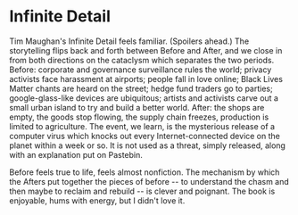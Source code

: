 # Infinite Detail

Tim Maughan's Infinite Detail feels familiar. (Spoilers ahead.) The storytelling flips back and forth between Before and After, and we close in from both directions on the cataclysm which separates the two periods. Before: corporate and governance surveillance rules the world; privacy activists face harassment at airports; people fall in love online; Black Lives Matter chants are heard on the street; hedge fund traders go to parties; google-glass-like devices are ubiquitous; artists and activists carve out a small urban island to try and build a better world. After: the shops are empty, the goods stop flowing, the supply chain freezes, production is limited to agriculture. The event, we learn, is the mysterious release of a computer virus which knocks out every Internet-connected device on the planet within a week or so. It is not used as a threat, simply released, along with an explanation put on Pastebin. 

Before feels true to life, feels almost nonfiction. The mechanism by which the Afters put together the pieces of before -- to understand the chasm and then maybe to reclaim and rebuild -- is clever and poignant. The book is enjoyable, hums with energy, but I didn't love it.
